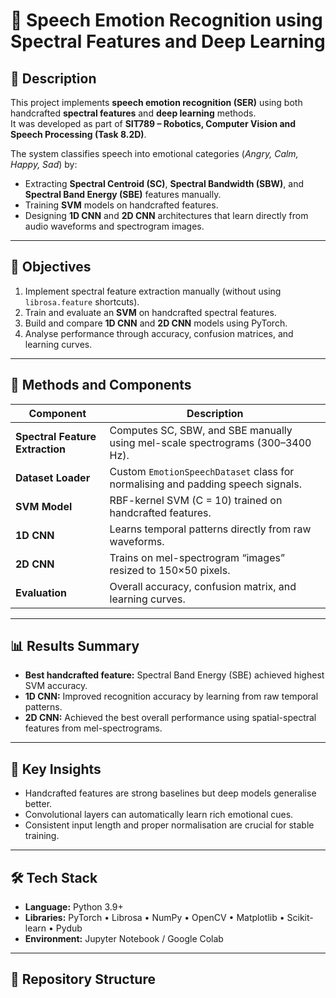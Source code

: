 # 🧠 Speech Emotion Recognition using Spectral Features and Deep Learning

## 📄 Description
This project implements **speech emotion recognition (SER)** using both handcrafted **spectral features** and **deep learning** methods.  
It was developed as part of **SIT789 – Robotics, Computer Vision and Speech Processing (Task 8.2D)**.

The system classifies speech into emotional categories (*Angry, Calm, Happy, Sad*) by:
- Extracting **Spectral Centroid (SC)**, **Spectral Bandwidth (SBW)**, and **Spectral Band Energy (SBE)** features manually.
- Training **SVM** models on handcrafted features.
- Designing **1D CNN** and **2D CNN** architectures that learn directly from audio waveforms and spectrogram images.

---

## 🎯 Objectives
1. Implement spectral feature extraction manually (without using `librosa.feature` shortcuts).  
2. Train and evaluate an **SVM** on handcrafted spectral features.  
3. Build and compare **1D CNN** and **2D CNN** models using PyTorch.  
4. Analyse performance through accuracy, confusion matrices, and learning curves.

---

## 🧩 Methods and Components

| Component | Description |
|------------|-------------|
| **Spectral Feature Extraction** | Computes SC, SBW, and SBE manually using mel-scale spectrograms (300–3400 Hz). |
| **Dataset Loader** | Custom `EmotionSpeechDataset` class for normalising and padding speech signals. |
| **SVM Model** | RBF-kernel SVM (C = 10) trained on handcrafted features. |
| **1D CNN** | Learns temporal patterns directly from raw waveforms. |
| **2D CNN** | Trains on mel-spectrogram “images” resized to 150×50 pixels. |
| **Evaluation** | Overall accuracy, confusion matrix, and learning curves. |

---

## 📊 Results Summary
- **Best handcrafted feature:** Spectral Band Energy (SBE) achieved highest SVM accuracy.  
- **1D CNN:** Improved recognition accuracy by learning from raw temporal patterns.  
- **2D CNN:** Achieved the best overall performance using spatial-spectral features from mel-spectrograms.

---

## 🧠 Key Insights
- Handcrafted features are strong baselines but deep models generalise better.  
- Convolutional layers can automatically learn rich emotional cues.  
- Consistent input length and proper normalisation are crucial for stable training.

---

## 🛠️ Tech Stack
- **Language:** Python 3.9+  
- **Libraries:** PyTorch • Librosa • NumPy • OpenCV • Matplotlib • Scikit-learn • Pydub  
- **Environment:** Jupyter Notebook / Google Colab

---

## 📁 Repository Structure
